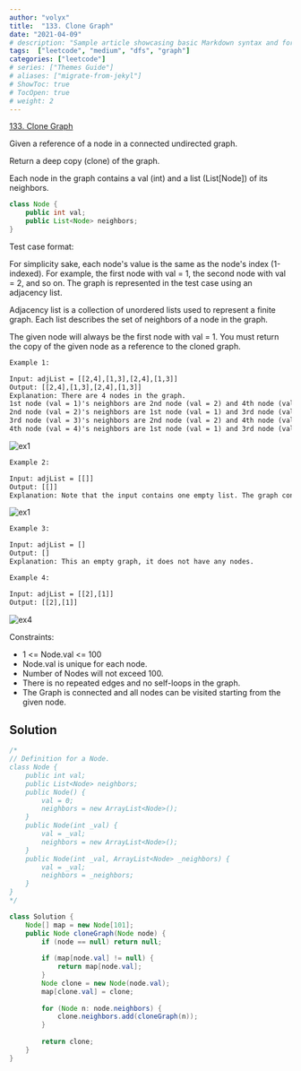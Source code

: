 ```yaml
---
author: "volyx"
title:  "133. Clone Graph"
date: "2021-04-09"
# description: "Sample article showcasing basic Markdown syntax and formatting for HTML elements."
tags:  ["leetcode", "medium", "dfs", "graph"]
categories: ["leetcode"]
# series: ["Themes Guide"]
# aliases: ["migrate-from-jekyl"]
# ShowToc: true
# TocOpen: true
# weight: 2
---
```


[133. Clone Graph](https://leetcode.com/problems/clone-graph/)

Given a reference of a node in a connected undirected graph.

Return a deep copy (clone) of the graph.

Each node in the graph contains a val (int) and a list (List[Node]) of its neighbors.

```java
class Node {
    public int val;
    public List<Node> neighbors;
}
```

Test case format:

For simplicity sake, each node's value is the same as the node's index (1-indexed). For example, the first node with val = 1, the second node with val = 2, and so on. The graph is represented in the test case using an adjacency list.

Adjacency list is a collection of unordered lists used to represent a finite graph. Each list describes the set of neighbors of a node in the graph.

The given node will always be the first node with val = 1. You must return the copy of the given node as a reference to the cloned graph.

```txt
Example 1:

Input: adjList = [[2,4],[1,3],[2,4],[1,3]]
Output: [[2,4],[1,3],[2,4],[1,3]]
Explanation: There are 4 nodes in the graph.
1st node (val = 1)'s neighbors are 2nd node (val = 2) and 4th node (val = 4).
2nd node (val = 2)'s neighbors are 1st node (val = 1) and 3rd node (val = 3).
3rd node (val = 3)'s neighbors are 2nd node (val = 2) and 4th node (val = 4).
4th node (val = 4)'s neighbors are 1st node (val = 1) and 3rd node (val = 3).
```

![ex1](/images/2021-04-09-ex1.png)

```txt
Example 2:

Input: adjList = [[]]
Output: [[]]
Explanation: Note that the input contains one empty list. The graph consists of only one node with val = 1 and it does not have any neighbors.
```

![ex1](/images/2021-04-09-ex2.png)

```txt
Example 3:

Input: adjList = []
Output: []
Explanation: This an empty graph, it does not have any nodes.
```

```txt
Example 4:

Input: adjList = [[2],[1]]
Output: [[2],[1]]
```

![ex4](/images/2021-04-09-ex4.png)

Constraints:

- 1 <= Node.val <= 100
- Node.val is unique for each node.
- Number of Nodes will not exceed 100.
- There is no repeated edges and no self-loops in the graph.
- The Graph is connected and all nodes can be visited starting from the given node.

## Solution

```java
/*
// Definition for a Node.
class Node {
    public int val;
    public List<Node> neighbors;
    public Node() {
        val = 0;
        neighbors = new ArrayList<Node>();
    }
    public Node(int _val) {
        val = _val;
        neighbors = new ArrayList<Node>();
    }
    public Node(int _val, ArrayList<Node> _neighbors) {
        val = _val;
        neighbors = _neighbors;
    }
}
*/

class Solution {
    Node[] map = new Node[101];
    public Node cloneGraph(Node node) {
        if (node == null) return null;
        
        if (map[node.val] != null) {
            return map[node.val];
        }
        Node clone = new Node(node.val);
        map[clone.val] = clone;
        
        for (Node n: node.neighbors) {
            clone.neighbors.add(cloneGraph(n));
        }
        
        return clone;
    }
}
```
